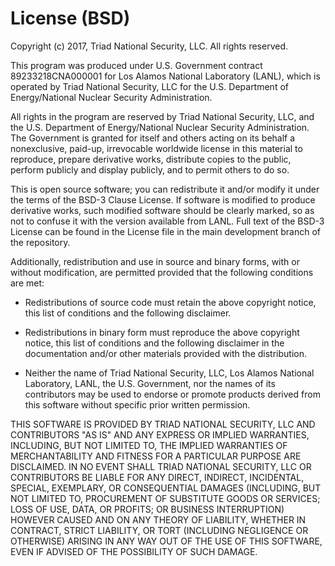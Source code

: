 # License (BSD)

Copyright (c) 2017, Triad National Security, LLC. All rights reserved.

This program was produced under U.S. Government contract 89233218CNA000001 for
 Los Alamos National Laboratory (LANL), which is operated by Triad National
Security, LLC for the U.S. Department of Energy/National Nuclear Security
Administration.

All rights in the program are reserved by Triad National Security, LLC, and the
U.S. Department of Energy/National Nuclear Security Administration. The
Government is granted for itself and others acting on its behalf a nonexclusive,
paid-up, irrevocable worldwide license in this material to reproduce, prepare
derivative works, distribute copies to the public, perform publicly and display
publicly, and to permit others to do so.

This is open source software; you can redistribute it and/or modify it under the
terms of the BSD-3 Clause License. If software is modified to produce derivative
works, such modified software should be clearly marked, so as not to confuse it
with the version available from LANL. Full text of the BSD-3 License can be
found in the License file in the main development branch of the repository.

Additionally, redistribution and use in source and binary forms, with
or without modification, are permitted provided that the following
conditions are met:

- Redistributions of source code must retain the above copyright
  notice, this list of conditions and the following disclaimer.

- Redistributions in binary form must reproduce the above copyright
  notice, this list of conditions and the following disclaimer in the
  documentation and/or other materials provided with the distribution.

- Neither the name of Triad National Security, LLC, Los Alamos
  National Laboratory, LANL, the U.S. Government, nor the names of its
  contributors may be used to endorse or promote products derived from
  this software without specific prior written permission.

THIS SOFTWARE IS PROVIDED BY TRIAD NATIONAL SECURITY, LLC AND CONTRIBUTORS
"AS IS" AND ANY EXPRESS OR IMPLIED WARRANTIES, INCLUDING, BUT NOT LIMITED TO,
THE IMPLIED WARRANTIES OF MERCHANTABILITY AND FITNESS FOR A PARTICULAR PURPOSE
ARE DISCLAIMED. IN NO EVENT SHALL TRIAD NATIONAL SECURITY, LLC OR CONTRIBUTORS
BE LIABLE FOR ANY DIRECT, INDIRECT, INCIDENTAL, SPECIAL, EXEMPLARY, OR
CONSEQUENTIAL DAMAGES (INCLUDING, BUT NOT LIMITED TO, PROCUREMENT OF SUBSTITUTE
GOODS OR SERVICES; LOSS OF USE, DATA, OR PROFITS; OR BUSINESS INTERRUPTION)
HOWEVER CAUSED AND ON ANY THEORY OF LIABILITY, WHETHER IN CONTRACT, STRICT
LIABILITY, OR TORT (INCLUDING NEGLIGENCE OR OTHERWISE) ARISING IN ANY WAY OUT OF
THE USE OF THIS SOFTWARE, EVEN IF ADVISED OF THE POSSIBILITY OF SUCH DAMAGE.
